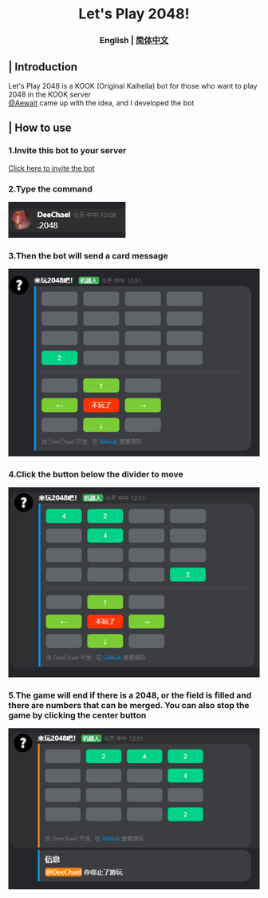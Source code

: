 <h1 align="center">Let's Play 2048!</h1>
<h3 align="center">
  English | <a href="./README_CN.md">简体中文</a>
</h3>

## | Introduction
Let's Play 2048 is a KOOK (Original Kaiheila) bot for those who want to play 2048 in the KOOK server\
[@Aewait](https://github.com/Aewait) came up with the idea, and I developed the bot

## | How to use
### 1.Invite this bot to your server
[Click here to invite the bot](https://www.kookapp.cn/app/oauth2/authorize?id=12461&permissions=948736&client_id=5v1cdPtL4K5A-1tp&redirect_uri=&scope=bot)
### 2.Type the command
![Image](./screenshots/1.png)
### 3.Then the bot will send a card message
![Image](./screenshots/2.png)
### 4.Click the button below the divider to move
![Image](./screenshots/3.png)
### 5.The game will end if there is a 2048, or the field is filled and there are numbers that can be merged. You can also stop the game by clicking the center button
![Image](./screenshots/4.png)